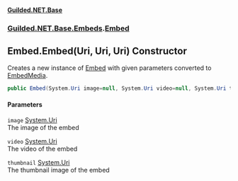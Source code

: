 
#### [Guilded.NET.Base](Guilded_NET_Base 'Guilded_NET_Base')
### [Guilded.NET.Base.Embeds](Guilded_NET_Base#Guilded_NET_Base_Embeds 'Guilded.NET.Base.Embeds').[Embed](Embed 'Guilded.NET.Base.Embeds.Embed')
## Embed.Embed(Uri, Uri, Uri) Constructor
Creates a new instance of [Embed](Embed 'Guilded.NET.Base.Embeds.Embed') with given parameters converted to [EmbedMedia](EmbedMedia 'Guilded.NET.Base.Embeds.EmbedMedia').  
```csharp
public Embed(System.Uri image=null, System.Uri video=null, System.Uri thumbnail=null);
```

#### Parameters
<a name='Guilded_NET_Base_Embeds_Embed_Embed(System_Uri_System_Uri_System_Uri)_image'></a>
`image` [System.Uri](https://docs.microsoft.com/en-us/dotnet/api/System.Uri 'System.Uri')  
The image of the embed
  
<a name='Guilded_NET_Base_Embeds_Embed_Embed(System_Uri_System_Uri_System_Uri)_video'></a>
`video` [System.Uri](https://docs.microsoft.com/en-us/dotnet/api/System.Uri 'System.Uri')  
The video of the embed
  
<a name='Guilded_NET_Base_Embeds_Embed_Embed(System_Uri_System_Uri_System_Uri)_thumbnail'></a>
`thumbnail` [System.Uri](https://docs.microsoft.com/en-us/dotnet/api/System.Uri 'System.Uri')  
The thumbnail image of the embed
  
